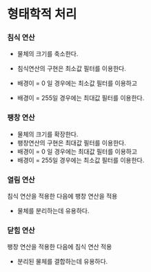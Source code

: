 # 형태학적 처리

### 침식 연산

- 물체의 크기를 축소한다.

- 침식연산의 구현은 최소값 필터를 이용한다.

- 배경이 = 0 일 경우에는 최소값 필터를 이용하고
- 배경이 = 255일 경우에는 최대값 필터를 이용한다.



### 팽창 연산

- 물체의 크기를 확장한다.
- 팽창연산의 구현은 최대값 필터를 이용한다.
- 배경이 = 0 일 경우에는 최대값 필터를 이용하고
- 배경이 = 255일 경우에는 최소값 필터를 이용한다.



### 열림 연산

침식 연산을 적용한 다음에 팽창 연산을 적용

- 물체를 분리하는데 유용하다.



### 닫힘 연산

팽창 연산을 적용한 다음에 침식 연산 적용

- 분리된 물체를 결합하는데 유용하다.

